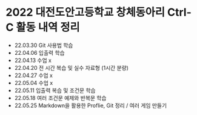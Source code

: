 # 2022 대전도안고등학교 창체동아리 Ctrl-C 활동 내역 정리
- 22.03.30 Git 사용법 학습
- 22.04.06 입출력 학습
- 22.04.13 수업 x
- 22.04.20 전 시간 복습 및 실수 자료형 (1시간 분량)
- 22.04.27 수업 x
- 22.05.04 수업 x
- 22.05.11 입출력 복습 및 조건문 학습
- 22.05.18 여러 조건문 예제와 반복문 학습
- 22.05.25 Markdown을 활용한 Proflie, Git 정리 / 여러 게임 만들기
